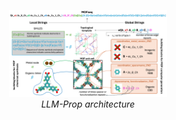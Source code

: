 <p align="center" width="100%">
    <img src="figures/MOFseq_full.pdf" alt="image" width="50%" height="auto">
    <br>
    <em>LLM-Prop architecture</em>
</p>